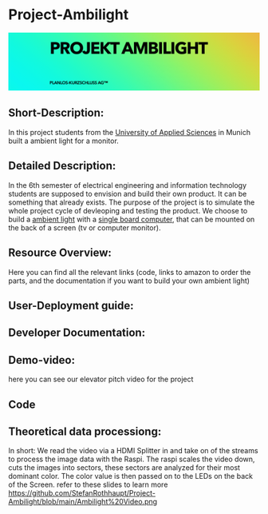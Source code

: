 # Project-Ambilight
![title foto of the project, with project name and fictive company name](https://github.com/StefanRothhaupt/Project-Ambilight/blob/main/Bildschirm%C2%ADfoto%202023-02-02%20um%2017.53.40.png)
## Short-Description:

In this project students from the [University of Applied Sciences](https://ee.hm.edu) in Munich built a ambient light for a monitor.
## Detailed Description:
In the 6th semester of electrical engineering and information technology students are supposed to envision and build their own product.
It can be something that already exists. The purpose of the project is to simulate the whole project cycle of devleoping and testing the product. 
We choose to build a [ambient light](https://en.wikipedia.org/wiki/Bias_lighting) with a [single board computer](https://en.wikipedia.org/wiki/Single-board_computer), that can be mounted on the back of a screen (tv or computer monitor).

## Resource Overview:
Here you can find all the relevant links (code, links to amazon to order the parts, and the documentation if you want to build your own ambient light)

## User-Deployment guide:
## Developer Documentation:
## Demo-video:
here you can see our elevator pitch video for the project
## Code
## Theoretical data processiong:
In short: We read the video via a HDMI Splitter in and take on of the streams to process the image data with the Raspi.
The raspi scales the video down, cuts the images into sectors, these sectors are analyzed for their most dominant color. 
The color value is then passed on to the LEDs on the back of the Screen.
refer to these slides to learn more
https://github.com/StefanRothhaupt/Project-Ambilight/blob/main/Ambilight%20Video.png
